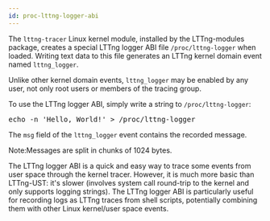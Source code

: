 ```yaml
---
id: proc-lttng-logger-abi
---
```


The `lttng-tracer` Linux kernel module, installed by the LTTng-modules
package, creates a special LTTng logger ABI file `/proc/lttng-logger`
when loaded. Writing text data to this file generates an LTTng kernel
domain event named `lttng_logger`.

Unlike other kernel domain events, `lttng_logger` may be enabled by
any user, not only root users or members of the tracing group.

To use the LTTng logger ABI, simply write a string to
`/proc/lttng-logger`:

<pre class="term">
echo -n 'Hello, World!' > /proc/lttng-logger
</pre>

The `msg` field of the `lttng_logger` event contains the recorded
message.

<div class="tip">
<p>
    <span class="t">Note:</span>Messages are split in chunks of
    1024&nbsp;bytes.
</p>
</div>

The LTTng logger ABI is a quick and easy way to trace some events from
user space through the kernel tracer. However, it is much more basic
than LTTng-UST: it's slower (involves system call round-trip to the
kernel and only supports logging strings). The LTTng logger ABI is
particularly useful for recording logs as LTTng traces from shell
scripts, potentially combining them with other Linux kernel/user space
events.
